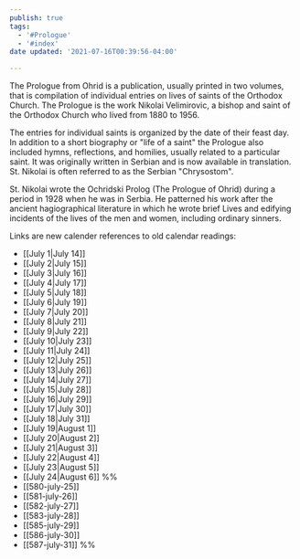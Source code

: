 ```yaml
---
publish: true
tags:
  - '#Prologue'
  - '#index'
date updated: '2021-07-16T00:39:56-04:00'

---
```


The Prologue from Ohrid is a publication, usually printed in two volumes, that is compilation of individual entries on lives of saints of the Orthodox Church. The Prologue is the work Nikolai Velimirovic, a bishop and saint of the Orthodox Church who lived from 1880 to 1956.

The entries for individual saints is organized by the date of their feast day. In addition to a short biography or "life of a saint" the Prologue also included hymns, reflections, and homilies, usually related to a particular saint. It was originally written in Serbian and is now available in translation. St. Nikolai is often referred to as the Serbian "Chrysostom".

St. Nikolai wrote the Ochridski Prolog (The Prologue of Ohrid) during a period in 1928 when he was in Serbia. He patterned his work after the ancient hagiographical literature in which he wrote brief Lives and edifying incidents of the lives of the men and women, including ordinary sinners.

Links are new calender references to old calendar readings:

- [[July 1|July 14]]
- [[July 2|July 15]]
- [[July 3|July 16]]
- [[July 4|July 17]]
- [[July 5|July 18]]
- [[July 6|July 19]]
- [[July 7|July 20]]
- [[July 8|July 21]]
- [[July 9|July 22]]
- [[July 10|July 23]]
- [[July 11|July 24]]
- [[July 12|July 25]]
- [[July 13|July 26]]
- [[July 14|July 27]]
- [[July 15|July 28]]
- [[July 16|July 29]]
- [[July 17|July 30]]
- [[July 18|July 31]]
- [[July 19|August 1]]
- [[July 20|August 2]]
- [[July 21|August 3]]
- [[July 22|August 4]]
- [[July 23|August 5]]
- [[July 24|August 6]]
%%
- [[580-july-25]]
- [[581-july-26]]
- [[582-july-27]]
- [[583-july-28]]
- [[585-july-29]]
- [[586-july-30]]
- [[587-july-31]]
 %%